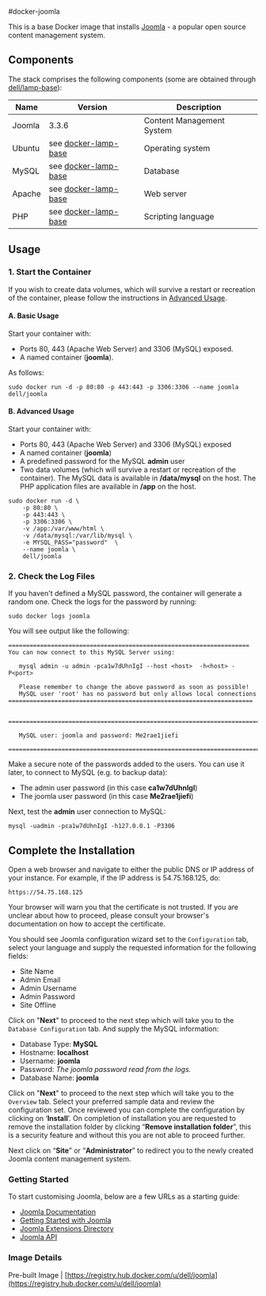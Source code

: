 #docker-joomla

This is a base Docker image that installs [Joomla](http://www.joomla.org/) - a popular open source content management system.

## Components
The stack comprises the following components (some are obtained through [dell/lamp-base](https://github.com/dell-cloud-marketplace/docker-lamp-base)):

Name       | Version                 | Description
-----------|-------------------------|------------------------------
Joomla	    | 3.3.6                   | Content Management System
Ubuntu     | see [docker-lamp-base](https://github.com/dell-cloud-marketplace/docker-lamp-base) | Operating system
MySQL      | see [docker-lamp-base](https://github.com/dell-cloud-marketplace/docker-lamp-base) | Database
Apache     | see [docker-lamp-base](https://github.com/dell-cloud-marketplace/docker-lamp-base) | Web server
PHP        | see [docker-lamp-base](https://github.com/dell-cloud-marketplace/docker-lamp-base) | Scripting language

## Usage

### 1. Start the Container
If you wish to create data volumes, which will survive a restart or recreation of the container, please follow the instructions in [Advanced Usage](#advanced-usage).

#### A. Basic Usage
Start your container with:

 - Ports 80, 443 (Apache Web Server) and 3306 (MySQL) exposed.
 - A named container (**joomla**).

As follows:

```no-highlight
sudo docker run -d -p 80:80 -p 443:443 -p 3306:3306 --name joomla dell/joomla
```

<a name="advanced-usage"></a>
#### B. Advanced Usage
Start your container with:

* Ports 80, 443 (Apache Web Server) and 3306 (MySQL) exposed
* A named container (**joomla**)
* A predefined password for the MySQL **admin** user
* Two data volumes (which will survive a restart or recreation of the container). The MySQL data is available in **/data/mysql** on the host. The PHP application files are available in **/app** on the host.

```no-highlight
sudo docker run -d \
    -p 80:80 \
    -p 443:443 \
    -p 3306:3306 \
    -v /app:/var/www/html \
    -v /data/mysql:/var/lib/mysql \
    -e MYSQL_PASS="password"  \
    --name joomla \
    dell/joomla
```


### 2. Check the Log Files

If you haven't defined a MySQL password, the container will generate a random one. Check the logs for the password by running: 

```no-highlight
sudo docker logs joomla
```

You will see output like the following:

```no-highlight
====================================================================
You can now connect to this MySQL Server using:

   mysql admin -u admin -pca1w7dUhnIgI --host <host>  -h<host> -P<port>

   Please remember to change the above password as soon as possible!
   MySQL user 'root' has no password but only allows local connections
=====================================================================


========================================================================

   MySQL user: joomla and password: Me2rae1jiefi

========================================================================
```

Make a secure note of the passwords added to the users. You can use it later, to connect to MySQL (e.g. to backup data):

* The admin user password (in this case **ca1w7dUhnIgI**)
* The joomla user password (in this case **Me2rae1jiefi**)

Next, test the **admin** user connection to MySQL:

```no-highlight
mysql -uadmin -pca1w7dUhnIgI -h127.0.0.1 -P3306
```

## Complete the Installation

Open a web browser and navigate to either the public DNS or IP address of your instance. For example, if the IP address is 54.75.168.125, do:

    https://54.75.168.125

Your browser will warn you that the certificate is not trusted. If you are unclear about how to proceed, please consult your browser's documentation on how to accept the certificate.

You should see Joomla configuration wizard set to the ```Configuration``` tab, select your language and supply the requested information for the following fields:

* Site Name
* Admin Email
* Admin Username
* Admin Password
* Site Offline

Click on "**Next**" to proceed to the next step which will take you to the ```Database Configuration``` tab. And supply the MySQL information:

* Database Type: **MySQL**
* Hostname: **localhost**
* Username: **joomla**
* Password: *The joomla password read from the logs.*
* Database Name: **joomla**

Click on "**Next**" to proceed to the next step which will take you to the ```Overview``` tab. Select your preferred sample data and review the configuration set. Once reviewed you can complete the configuration by clicking on ‘**Install**’. On completion of installation you are requested to remove the installation folder by clicking “**Remove installation folder**”, this is a security feature and without this you are not able to proceed further.

Next click on “**Site**” or “**Administrator**” to redirect you to the newly created Joomla content management system.


### Getting Started

To start customising  Joomla, below are a few URLs as a starting guide:

* [Joomla Documentation](http://docs.joomla.org/Main_Page)
* [Getting Started with Joomla](http://docs.joomla.org/Getting_Started_with_Joomla!)
* [Joomla Extensions Directory](http://extensions.joomla.org/)
* [Joomla API](http://api.joomla.org/)


### Image Details

Pre-built Image   | [https://registry.hub.docker.com/u/dell/joomla](https://registry.hub.docker.com/u/dell/joomla)
